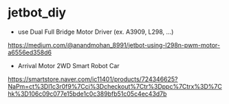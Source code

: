 # jetbot_diy

- use Dual Full Bridge Motor Driver (ex. A3909, L298, ...)

https://medium.com/@anandmohan_8991/jetbot-using-l298n-pwm-motor-a6556ed358d6

- Arrival Motor 2WD Smart Robot Car

https://smartstore.naver.com/ic11401/products/724346625?NaPm=ct%3Dl1c3r0f9%7Cci%3Dcheckout%7Ctr%3Dppc%7Ctrx%3D%7Chk%3D106c09c077e15bde1c0c389bfb51c05c4ec43d7b
